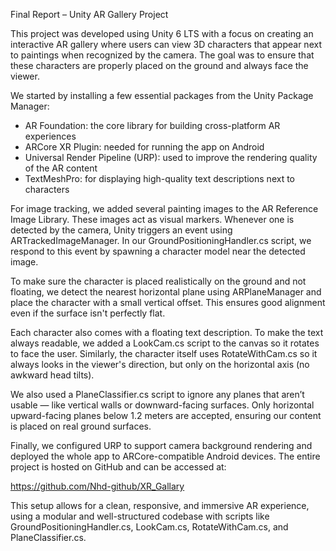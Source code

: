 Final Report – Unity AR Gallery Project

This project was developed using Unity 6 LTS with a focus on creating an interactive AR gallery where users can view 3D characters that appear next to paintings when recognized by the camera. The goal was to ensure that these characters are properly placed on the ground and always face the viewer.

We started by installing a few essential packages from the Unity Package Manager:

- AR Foundation: the core library for building cross-platform AR experiences  
- ARCore XR Plugin: needed for running the app on Android  
- Universal Render Pipeline (URP): used to improve the rendering quality of the AR content  
- TextMeshPro: for displaying high-quality text descriptions next to characters

For image tracking, we added several painting images to the AR Reference Image Library. These images act as visual markers. Whenever one is detected by the camera, Unity triggers an event using ARTrackedImageManager. In our GroundPositioningHandler.cs script, we respond to this event by spawning a character model near the detected image.

To make sure the character is placed realistically on the ground and not floating, we detect the nearest horizontal plane using ARPlaneManager and place the character with a small vertical offset. This ensures good alignment even if the surface isn't perfectly flat.

Each character also comes with a floating text description. To make the text always readable, we added a LookCam.cs script to the canvas so it rotates to face the user. Similarly, the character itself uses RotateWithCam.cs so it always looks in the viewer's direction, but only on the horizontal axis (no awkward head tilts).

We also used a PlaneClassifier.cs script to ignore any planes that aren’t usable — like vertical walls or downward-facing surfaces. Only horizontal upward-facing planes below 1.2 meters are accepted, ensuring our content is placed on real ground surfaces.

Finally, we configured URP to support camera background rendering and deployed the whole app to ARCore-compatible Android devices. The entire project is hosted on GitHub and can be accessed at:

https://github.com/Nhd-github/XR_Gallary

This setup allows for a clean, responsive, and immersive AR experience, using a modular and well-structured codebase with scripts like GroundPositioningHandler.cs, LookCam.cs, RotateWithCam.cs, and PlaneClassifier.cs.
